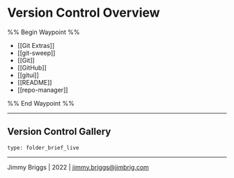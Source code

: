 # Version Control Overview

%% Begin Waypoint %%
- [[Git Extras]]
- [[git-sweep]]
- [[Git]]
- [[GitHub]]
- [[gitui]]
- [[README]]
- [[repo-manager]]

%% End Waypoint %%

---

## Version Control Gallery

````ccard
type: folder_brief_live
````

---

Jimmy Briggs | 2022 | <jimmy.briggs@jimbrig.com>
